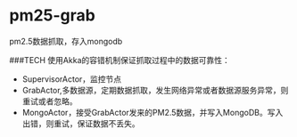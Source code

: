 pm25-grab
=========
pm2.5数据抓取，存入mongodb

###TECH
使用Akka的容错机制保证抓取过程中的数据可靠性：
- SupervisorActor，监控节点
- GrabActor,多数据源，定期数据抓取，发生网络异常或者数据源服务异常，则重试或者忽略。
- MongoActor，接受GrabActor发来的PM2.5数据，并写入MongoDB。写入出错，则重试，保证数据不丢失。
